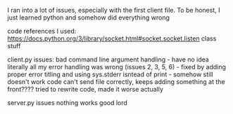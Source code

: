 I ran into a lot of issues, especially with the first client file.
To be honest, I just learned python and somehow did everything wrong

code references I used:
https://docs.python.org/3/library/socket.html#socket.socket.listen
class stuff


client.py issues:
bad command line argument handling - have no idea
literally all my error handling was wrong (issues 2, 3, 5, 6) - fixed by adding proper error titling and using sys.stderr isntead of print - somehow still doesn't work
code can't send file correctly, keeps adding something at the front????
tried to rewrite code, made it worse actually

server.py issues
nothing works good lord




